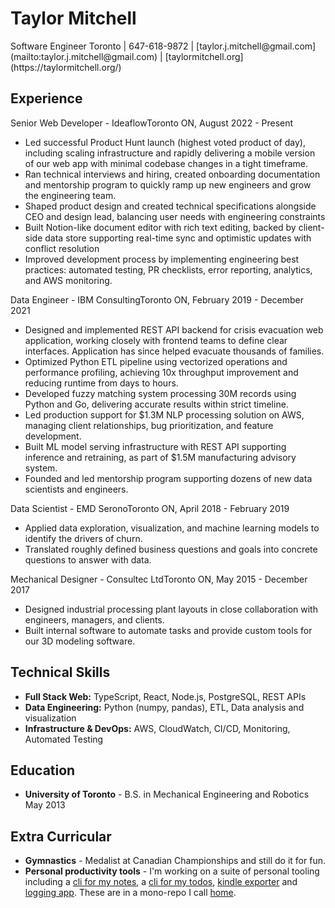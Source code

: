# Taylor Mitchell
<div class="contact-info">
Software Engineer  
Toronto | 647-618-9872 | [taylor.j.mitchell@gmail.com](mailto:taylor.j.mitchell@gmail.com) | [taylormitchell.org](https://taylormitchell.org/)
</div>

## Experience

<div class="role-header"> <span class="role"><span class="role-title">Senior Web Developer</span> - Ideaflow</span><span class="role-date">Toronto ON, August 2022 - Present</span> </div>

- Led successful Product Hunt launch (highest voted product of day), including scaling infrastructure and rapidly delivering a mobile version of our web app with minimal codebase changes in a tight timeframe.
- Ran technical interviews and hiring, created onboarding documentation and mentorship program to quickly ramp up new engineers and grow the engineering team.
- Shaped product design and created technical specifications alongside CEO and design lead, balancing user needs with engineering constraints
- Built Notion-like document editor with rich text editing, backed by client-side data store supporting real-time sync and optimistic updates with conflict resolution
- Improved development process by implementing engineering best practices: automated testing, PR checklists, error reporting, analytics, and AWS monitoring.

<div class="role-header"> <span class="role"><span class="role-title">Data Engineer</span> - IBM Consulting</span><span class="role-date">Toronto ON, February 2019 - December 2021</span> </div>

- Designed and implemented REST API backend for crisis evacuation web application, working closely with frontend teams to define clear interfaces. Application has since helped evacuate thousands of families.
- Optimized Python ETL pipeline using vectorized operations and performance profiling, achieving 10x throughput improvement and reducing runtime from days to hours.
- Developed fuzzy matching system processing 30M records using Python and Go, delivering accurate results within strict timeline.
- Led production support for $1.3M NLP processing solution on AWS, managing client relationships, bug prioritization, and feature development.
- Built ML model serving infrastructure with REST API supporting inference and retraining, as part of $1.5M manufacturing advisory system.
- Founded and led mentorship program supporting dozens of new data scientists and engineers.

<div class="role-header"> <span class="role"><span class="role-title">Data Scientist</span> - EMD Serono</span><span class="role-date">Toronto ON, April 2018 - February 2019</span> </div>

- Applied data exploration, visualization, and machine learning models to identify the drivers of churn.
- Translated roughly defined business questions and goals into concrete questions to answer with data.

<div class="role-header"> <span class="role"><span class="role-title">Mechanical Designer</span> - Consultec Ltd</span><span class="role-date">Toronto ON, May 2015 - December 2017</span> </div>

- Designed industrial processing plant layouts in close collaboration with engineers, managers, and clients.
- Built internal software to automate tasks and provide custom tools for our 3D modeling software.

## Technical Skills
- **Full Stack Web:** TypeScript, React, Node.js, PostgreSQL, REST APIs
- **Data Engineering:** Python (numpy, pandas), ETL, Data analysis and visualization
- **Infrastructure & DevOps:** AWS, CloudWatch, CI/CD, Monitoring, Automated Testing

## Education
- **University of Toronto** - B.S. in Mechanical Engineering and Robotics May 2013

## Extra Curricular
- **Gymnastics** - Medalist at Canadian Championships and still do it for fun.
- **Personal productivity tools** - I'm working on a suite of personal tooling including a [cli for my notes](https://github.com/taylormitchell/public-home/tree/main/packages/note-cli), a [cli for my todos](https://github.com/taylormitchell/public-home/tree/main/packages/todo-cli), [kindle exporter](https://github.com/taylormitchell/public-home/tree/main/packages/kindle-highlights-extension) and [logging app](https://github.com/taylormitchell/public-home/tree/main/packages/log-web). These are in a mono-repo I call [home](https://github.com/taylormitchell/public-home). 
